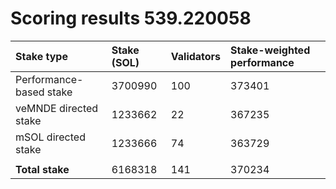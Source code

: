 # Scoring results 539.220058

| Stake type              | Stake (SOL) | Validators | Stake-weighted performance |
|:------------------------|:------------|:-----------|:---------------------------|
| Performance-based stake | 3700990     | 100        | 373401                     |
| veMNDE directed stake   | 1233662     | 22         | 367235                     |
| mSOL directed stake     | 1233666     | 74         | 363729                     |
|                         |             |            |                            |
| **Total stake**         | 6168318     | 141        | 370234                     |
